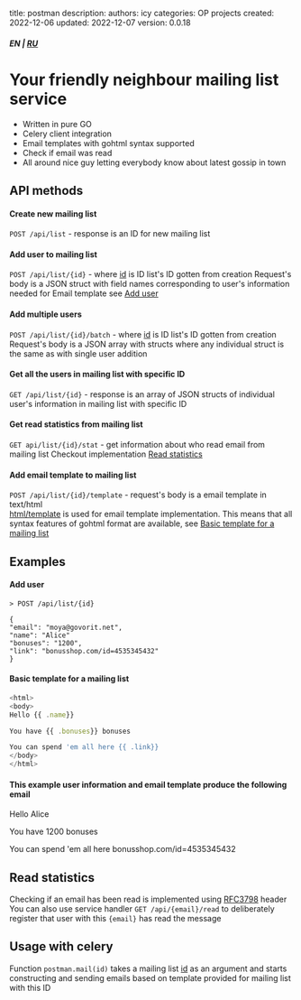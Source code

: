title: postman
description:
authors: icy
categories: OP projects
created: 2022-12-06
updated: 2022-12-07
version: 0.0.18




##### EN | [RU](README_RU.md)


# Your friendly neighbour mailing list service

- Written in pure GO
- Celery client integration
- Email templates with gohtml syntax supported
- Check if email was read
- All around nice guy letting everybody know about latest gossip in town

## API methods

#### Create new mailing list    

`POST /api/list` - response is an ID for new mailing list

#### Add user to mailing list  

`POST /api/list/{id}` - where [id](id) is ID list's ID gotten from creation
  Request's body is a JSON struct with field names corresponding to user's information needed for Email template see [Add user](#add-user)

#### Add multiple users   

`POST /api/list/{id}/batch` - where [id](id) is ID list's ID gotten from creation
  Request's body is a JSON array with structs where any individual struct is the same as with single user addition

#### Get all the users in mailing list with specific ID   

`GET /api/list/{id}` - response is an array of JSON structs of individual user's information in mailing list with specific ID

#### Get read statistics from mailing list  

`GET api/list/{id}/stat` - get information about who read email from mailing list 
  Checkout implementation [Read statistics](#read-statistics)

#### Add email template to mailing list    

`POST /api/list/{id}/template` - request's body is a email template in text/html  
  [html/template](https://pkg.go.dev/html/template) is used for email template implementation. This means that all syntax features of gohtml format
  are available, see [Basic template for a mailing list](#basic-template-for-a-mailing-list)

## Examples

#### Add user

`> POST /api/list/{id}`
```
{
"email": "moya@govorit.net",
"name": "Alice"
"bonuses": "1200",
"link": "bonusshop.com/id=4535345432"
}
```

#### Basic template for a mailing list

```javascript
<html>
<body>
Hello {{ .name}}

You have {{ .bonuses}} bonuses

You can spend 'em all here {{ .link}}
</body>
</html>
```

#### This example user information and email template produce the following email

<body>
  Hello Alice

You have 1200 bonuses

You can spend 'em all here bonusshop.com/id=4535345432
</body>


## Read statistics

Checking if an email has been read is implemented using [RFC3798](https://datatracker.ietf.org/doc/html/rfc3798) header    
You can also use service handler `GET /api/{email}/read` to deliberately register that user with this `{email}` has read the message  

## Usage with celery

Function `postman.mail(id)` takes a mailing list [id](id) as an argument and starts constructing and sending emails based on template provided for mailing list with this ID